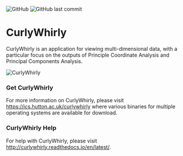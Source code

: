 ![GitHub](https://img.shields.io/github/license/cropgeeks/curlywhirly?style=flat-square)
![GitHub last commit](https://img.shields.io/github/last-commit/cropgeeks/curlywhirly?style=flat-square)

# CurlyWhirly

CurlyWhirly is an application for viewing multi-dimensional data, with a particular focus on the outputs of Principle Coordinate Analysis and Principal Components Analysis.

![](https://ics.hutton.ac.uk/resources/curlywhirly/curlywhirly.png "CurlyWhirly")

### Get CurlyWhirly

For more information on CurlyWhirly, please visit https://ics.hutton.ac.uk/curlywhirly where various binaries for multiple operating systems are available for download.

### CurlyWhirly Help

For help with CurlyWhirly, please visit http://curlywhirly.readthedocs.io/en/latest/.
